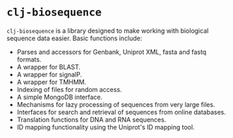 # `clj-biosequence`

`clj-biosequence` is a library designed to make working with
biological sequence data easier. Basic functions include:

- Parses and accessors for Genbank, Uniprot XML, fasta and fastq formats.
- A wrapper for BLAST.
- A wrapper for signalP.
- A wrapper for TMHMM.
- Indexing of files for random access.
- A simple MongoDB interface.
- Mechanisms for lazy processing of sequences from very large files.
- Interfaces for search and retrieval of sequences from online databases.
- Translation functions for DNA and RNA sequences.
- ID mapping functionality using the Uniprot's ID mapping tool.


